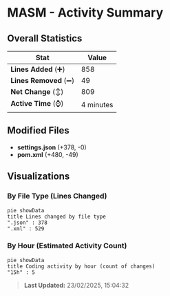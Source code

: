 # MASM - Activity Summary 

## Overall Statistics

| Stat                   | Value                                                             |
| ---------------------- | ----------------------------------------------------------------- |
| **Lines Added** (➕)   | 858                                          |
| **Lines Removed** (➖) | 49                                        |
| **Net Change** (↕)    | 809                |
| **Active Time** (⌚)   | 4 minutes |


## Modified Files
- **settings.json** (+378, -0)
- **pom.xml** (+480, -49)

## Visualizations

### By File Type (Lines Changed)

```mermaid
pie showData
title Lines changed by file type
".json" : 378
".xml" : 529
```

### By Hour (Estimated Activity Count)

```mermaid
pie showData
title Coding activity by hour (count of changes)
"15h" : 5
```


> **Last Updated:** 23/02/2025, 15:04:32